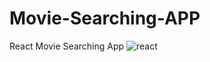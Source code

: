 # Movie-Searching-APP
React Movie Searching App
![react](https://github.com/Abir-Maji/Movie-Searching-APP/assets/112890292/f99fa258-4118-4c11-a9c0-43b7abb24454)
